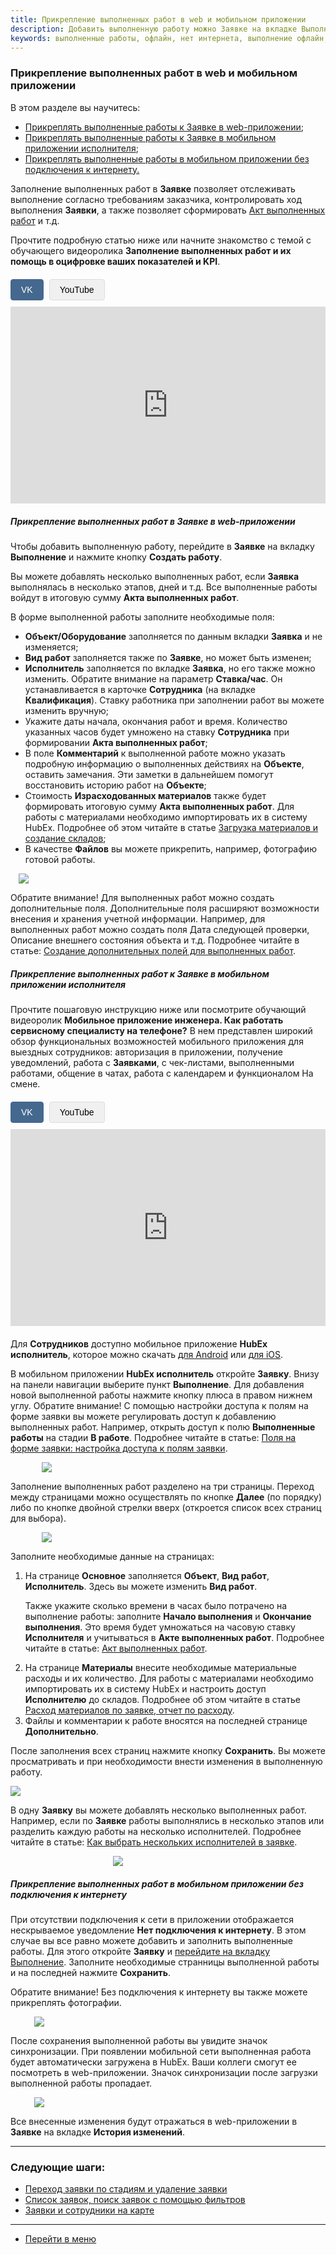 ```yaml
---
title: Прикрепление выполненных работ в web и мобильном приложении
description: Добавить выполненную работу можно Заявке на вкладке Выполнение по кнопке Создать работу. Вы можете добавлять несколько выполненных работ, если Заявка выполнялась в несколько этапов, дней и т.д. Все выполненные работы войдут в итоговую сумму Акта выполненных работ. Поэтому внимательно заполняйте время выполнения.
keywords: выполненные работы, офлайн, нет интернета, выполнение офлайн, создать работу, добавить работу, ставка работника, израсходованные материалы, работа, hubex, хабекс, хубекс, хабикс
---
```


### Прикрепление выполненных работ в web и мобильном приложении
<html>
<head>
    <style>
        .video-player-container {
            margin: 20px 0;
        }
        .video-source-selector {
            margin-bottom: 10px;
        }
        .source-btn {
            padding: 8px 16px;
            background: #f0f0f0;
            border: 1px solid #ddd;
            cursor: pointer;
            margin-right: 5px;
            border-radius: 4px;
            font-family: Arial, sans-serif;
            font-size: 14px;
            transition: all 0.3s ease;
        }
        .source-btn:hover {
            background: #e0e0e0;
        }
        .source-btn.active {
            background: #45688e;
            color: white;
            border-color: #45688e;
        }
        .video-frame {
            width: 560px;
            height: 315px;
            max-width: 100%;
        }
        .video-frame iframe {
            width: 100%;
            height: 100%;
            border: none;
        }
    </style>
</head>
<body>
<meta charset="utf-8">
В этом разделе вы научитесь:
<ul>
    <li><a href="#web">Прикреплять выполненные работы к Заявке в web-приложении</a>;</li>
    <li><a href="#mobile">Прикреплять выполненные работы к Заявке в мобильном приложении исполнителя</a>;</li>
    <li><a href="#offline">Прикреплять выполненные работы в мобильном приложении без подключения к интернету.</a></li>
    <!-- <li><a href="#payment">Отправка Счета на оплату заказчику и оплата Акта.</a></li> -->
</ul>
<p>Заполнение выполненных работ в <strong>Заявке</strong> позволяет отслеживать выполнение согласно требованиям
    заказчика,
    контролировать ход выполнения <strong>Заявки</strong>, а также позволяет сформировать <a
            href="https://wiki.hubex.ru/docs/FAQ/RU/user/ActOFAcceptance.html">Акт выполненных работ</a> и т.д. </p>

<p>Прочтите подробную статью ниже или начните знакомство с темой с обучающего видеоролика <strong>Заполнение выполненных работ и их помощь в оцифровке ваших показателей и KPI</strong>.</p>

<div class="video-player-container" data-player-id="player1">
    <div class="video-source-selector">
        <button class="source-btn active" data-source="vk">VK</button>
        <button class="source-btn" data-source="youtube">YouTube</button>
    </div>
    <div class="video-embed">
        <div class="video-frame youtube-frame" style="display: none;">
            <iframe src="https://www.youtube.com/embed/4BK9PCQ60N0" loading="lazy" allow="accelerometer; encrypted-media; gyroscope; picture-in-picture" allowfullscreen></iframe>
        </div>
        <div class="video-frame vk-frame" style="display: block;">
            <iframe src="https://vkvideo.ru/video_ext.php?oid=-187865475&id=456239095&hd=2&autoplay=0" allowfullscreen></iframe>
        </div>
    </div>
</div>

<h5 id="web">Прикрепление выполненных работ в Заявке в web-приложении</h5>
<p>Чтобы добавить выполненную работу, перейдите в <strong>Заявке</strong> на вкладку <strong>Выполнение</strong> и
    нажмите кнопку <strong>Создать работу</strong>.</p>
<p>Вы можете добавлять несколько выполненных работ, если <strong>Заявка</strong> выполнялась в несколько этапов, дней и
    т.д. Все
    выполненные работы войдут в итоговую сумму <strong>Акта выполненных работ</strong>.</p>
<p>В форме выполненной работы заполните необходимые поля:</p>
<ul>
    <li><strong>Объект/Оборудование</strong> заполняется по данным вкладки <strong>Заявка</strong> и не изменяется;</li>
    <li><strong>Вид работ</strong> заполняется также по <strong>Заявке</strong>, но может быть изменен;</li>
    <li><strong>Исполнитель</strong> заполняется по вкладке <strong>Заявка</strong>, но его также можно изменить.
        Обратите внимание на параметр
        <strong>Ставка/час</strong>. Он устанавливается в карточке <strong>Сотрудника</strong> (на вкладке <strong>Квалификация</strong>).
        Ставку работника при заполнении
        работ вы можете изменить вручную;
    </li>
    <li>Укажите даты начала, окончания работ и время. Количество указанных часов будет умножено на ставку <strong>Сотрудника</strong>
        при
        формировании <strong>Акта выполненных работ</strong>;
    </li>
    <li>В поле <strong>Комментарий</strong> к выполненной работе можно указать подробную информацию о выполненных
        действиях на <strong>Объекте</strong>,
        оставить замечания. Эти заметки в дальнейшем помогут восстановить историю работ на <strong>Объекте</strong>;
    </li>
    <li>Стоимость <strong>Израсходованных материалов</strong> также будет формировать итоговую сумму <strong>Акта
        выполненных работ</strong>. Для
        работы с материалами необходимо импортировать их в систему HubEx. Подробнее об этом читайте в статье <a
                href="https://wiki.hubex.ru/docs/FAQ/RU/user/Withdrawals.html">Загрузка материалов и создание
            складов</a>;
    </li>
    <li>В качестве <strong>Файлов</strong> вы можете прикрепить, например, фотографию готовой работы.</li>
</ul>
<div>
    <img style="margin: 0 auto; display: block; max-width: 95%;"
         src="/attachments/images/FAQ/USER/AttachingFiles/Work.jpg"/>
</div>

<p>Обратите внимание! Для выполненных работ можно создать дополнительные поля. Дополнительные поля расширяют возможности внесения и хранения учетной информации. Например, для выполненных работ можно создать поля Дата следующей проверки, Описание внешнего состояния объекта и т.д. Подробнее читайте в статье: <a
                href="https://wiki.hubex.ru/docs/FAQ/RU/user/AdditionalFieldsWorks.html">Создание дополнительных полей для выполненных работ</a>.</p>

<h5 id="mobile">Прикрепление выполненных работ к Заявке в мобильном приложении исполнителя</h5>

<p>Прочтите пошаговую инструкцию ниже или посмотрите обучающий видеоролик  <strong>Мобильное приложение инженера. Как работать сервисному специалисту на телефоне?</strong> В нем представлен широкий обзор функциональных возможностей мобильного приложения для выездных сотрудников: авторизация в приложении, получение уведомлений, работа с <Strong>Заявками</Strong>, с чек-листами, выполненными работами, общение в чатах, работа с календарем и функционалом На смене. </p>

<div class="video-player-container" data-player-id="player1">
    <div class="video-source-selector">
        <button class="source-btn active" data-source="vk">VK</button>
        <button class="source-btn" data-source="youtube">YouTube</button>
    </div>
    <div class="video-embed">
        <div class="video-frame youtube-frame" style="display: none;">
            <iframe src="https://www.youtube.com/embed/JmMZzkI6o-c" loading="lazy" allow="accelerometer; encrypted-media; gyroscope; picture-in-picture" allowfullscreen></iframe>
        </div>
        <div class="video-frame vk-frame" style="display: block;">
            <iframe src="https://vkvideo.ru/video_ext.php?oid=-187865475&id=456239104&hd=2&autoplay=0" allowfullscreen></iframe>
        </div>
    </div>
</div>

<p> Для <strong>Сотрудников</strong> доступно мобильное приложение <strong>HubEx исполнитель</strong>, которое можно скачать <a
        href="https://play.google.com/store/apps/details?id=ru.hubex.engineer">для Android</a> или <a
        href="https://apps.apple.com/ru/app/hubex-%D0%B4%D0%BB%D1%8F-%D1%81%D0%B5%D1%80%D0%B2%D0%B8%D1%81%D0%BD%D0%BE%D0%B9-%D1%81%D0%BB%D1%83%D0%B6%D0%B1%D1%8B/id1386688688">для
    iOS</a>.</p>
<p>В мобильном приложении <strong>HubEx исполнитель</strong> откройте <strong>Заявку</strong>. Внизу на панели навигации выберите пункт
    <strong>Выполнение</strong>. Для добавления новой выполненной работы нажмите кнопку плюса в правом нижнем углу.
    Обратите внимание! С помощью настройки доступа к полям на форме заявки вы можете регулировать доступ к добавлению
    выполненных работ. Например, открыть доступ к полю <strong>Выполненные работы</strong> на стадии <strong>В
        работе</strong>. Подробнее читайте в
    статье: <a href="https://wiki.hubex.ru/docs/FAQ/RU/admin/ElementsOfInterface.html">Поля на форме заявки: настройка
        доступа к полям заявки</a>.</p>
<div>
    <img style="margin: 0 auto; display: block; max-width: 80%;"
         src="/attachments/images/FAQ/USER/AttachingFiles/AddWorks.jpg"/>
</div>

<p>Заполнение выполненных работ разделено на три страницы. Переход между страницами можно осуществлять по кнопке
    <strong>Далее</strong>
    (по порядку) либо по кнопке двойной стрелки вверх (откроется список всех страниц для выбора).</p>
<div>
    <img style="margin: 0 auto; display: block; max-width: 80%;"
         src="/attachments/images/FAQ/USER/AttachingFiles/AddWorks2.jpg"/>
</div>

<p>Заполните необходимые данные на страницах:</p>
<ol>
    <li>На странице <strong>Основное</strong> заполняется <strong>Объект</strong>, <strong>Вид работ</strong>, <strong>Исполнитель</strong>.
        Здесь вы можете изменить <strong>Вид работ</strong>.
        <p>Также укажите сколько времени в часах было потрачено на выполнение работы: заполните <strong>Начало
            выполнения</strong> и <strong>Окончание выполнения</strong>.
            Это время будет
            умножаться на часовую ставку <strong>Исполнителя</strong> и учитываться в <strong>Акте выполненных
                работ</strong>. Подробнее читайте в статье: <a
                    href="https://wiki.hubex.ru/docs/FAQ/RU/user/ActOFAcceptance.html">Акт выполненных работ</a>. </p>
    </li>
    <li>На странице <strong>Материалы</strong> внесите необходимые материальные расходы и их количество. Для
        работы с материалами необходимо импортировать их в систему HubEx и настроить доступ <strong>Исполнителю</strong>
        до складов.
        Подробнее об этом читайте в статье <a
                href="https://wiki.hubex.ru/docs/FAQ/RU/user/Withdrawals.html">Расход материалов по заявке, отчет по
            расходу</a>.
    </li>
    <li>Файлы и комментарии к работе вносятся на последней странице <strong>Дополнительно</strong>.</li>

</ol>
<p>После заполнения всех страниц нажмите кнопку <strong>Сохранить</strong>. Вы можете просматривать и при необходимости
    внести изменения
    в выполненную работу.</p>
<div>
    <img style="margin: 0 auto; display: block; max-width: 100%;"
         src="/attachments/images/FAQ/USER/AttachingFiles/AddWorks3.jpg"/>
</div>

<p>В одну <strong>Заявку</strong> вы можете добавлять несколько выполненных работ. Например, если по <strong>Заявке</strong> работы выполнялись в несколько этапов или разделить каждую работы на несколько
    исполнителей. Подробнее читайте в статье: <a href="https://wiki.hubex.ru/docs/FAQ/RU/user/SeveralEngineers.html">Как
        выбрать нескольких исполнителей в заявке</a>.</p>

<div>
    <img style="margin: 0 auto; display: block; max-width: 35%;"
         src="/attachments/images/FAQ/USER/AttachingFiles/AddWorks4.jpg"/>
</div>



<h5 id="offline">Прикрепление выполненных работ в мобильном приложении без подключения к интернету</h5>
<p>При отсутствии подключения к сети в приложении отображается нескрываемое уведомление <strong>Нет подключения к
    интернету</strong>. В
    этом случае вы все равно можете добавить и заполнить выполненные работы. Для этого откройте <strong>Заявку</strong> и <a
            href="#mobile">перейдите на вкладку Выполнение</a>. Заполните необходимые странницы выполненной работы и на последней нажмите <strong>Сохранить</strong>.
</p>
<p>Обратите внимание! Без подключения к интернету вы также можете прикреплять фотографии.</p>
<div>
    <img style="margin: 0 auto; display: block; max-width: 85%;"
         src="/attachments/images/FAQ/USER/AttachingFiles/WorksOffline.jpg"/>
</div>

<p>После сохранения выполненной работы вы увидите значок синхронизации. При появлении мобильной сети выполненная работа будет автоматически
    загружена в HubEx. Ваши коллеги смогут ее посмотреть в web-приложении. Значок синхронизации после загрузки
   выполненной работы пропадает. </p>
<div>
    <img style="margin: 0 auto; display: block; max-width: 85%;"
         src="/attachments/images/FAQ/USER/AttachingFiles/WorksOffline2.jpg"/>
</div>
<p></p>
<p>Все внесенные изменения будут отражаться в web-приложении в <strong>Заявке</strong> на вкладке <strong>История
    изменений</strong>.</p>

<script>
    function hideSiblingVideo(activeVideo){
        const nextSibling=activeVideo.nextElementSibling
        const prevSibling=activeVideo.previousElementSibling
        if(nextSibling){
            nextSibling.style.display="none"
        }
        if(prevSibling){
            prevSibling.style.display="none"
        }
    }
 
    function switchActiveButtons(activeButton){
        const nextSibling=activeButton.nextElementSibling
        const prevSibling=activeButton.previousElementSibling
        const activeClass="active"
        if(nextSibling){
            nextSibling.classList.remove(activeClass)
        }
        if(prevSibling){
            prevSibling.classList.remove(activeClass)
        }
        activeButton.classList.add(activeClass)
        return activeButton?.dataset?.source
    }

    function switchShowVideos(activeContainer,label){
        const videoClass=`video-frame ${label}-frame`
        const videoFrame=activeContainer.querySelector(videoClass)
        const videos=activeContainer.children[1].children
        const activeVideo=Array.from(videos).filter((item)=>item.className===videoClass)
        console.debug({activeVideo})
        hideSiblingVideo(activeVideo[0])
        activeVideo[0].style.display="block"
    }

    const allVideoContainers=document.querySelectorAll(".video-player-container")
    allVideoContainers.forEach((container)=>{
        container.addEventListener("click",(e)=>{
            if(!e.target.classList.contains('source-btn')) return;
            
            console.debug({e},{container})
            const targetButton=e.target
            const activeSource=switchActiveButtons(targetButton)
            console.debug(activeSource)
            if(activeSource){
                switchShowVideos(container,activeSource)
            }
        })
    })
</script>

</body>
</html>

___
### Следующие шаги:
- [Переход заявки по стадиям и удаление заявки](./ChangingStatus.md)
- [Список заявок, поиск заявок с помощью фильтров](./Filters.md)
- [Заявки и сотрудники на карте](./TicketsOnMap.md)



___
- [Перейти в меню](http://wiki.hubex.ru)

